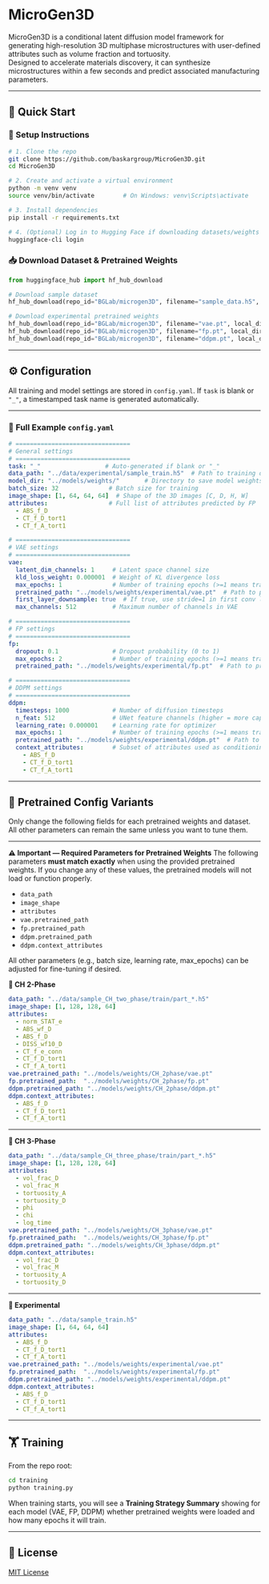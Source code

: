 # MicroGen3D

MicroGen3D is a conditional latent diffusion model framework for generating high-resolution 3D multiphase microstructures with user-defined attributes such as volume fraction and tortuosity.  
Designed to accelerate materials discovery, it can synthesize microstructures within a few seconds and predict associated manufacturing parameters.

---

## 🚀 Quick Start

### 🔧 Setup Instructions

```bash
# 1. Clone the repo
git clone https://github.com/baskargroup/MicroGen3D.git
cd MicroGen3D

# 2. Create and activate a virtual environment
python -m venv venv
source venv/bin/activate        # On Windows: venv\Scripts\activate

# 3. Install dependencies
pip install -r requirements.txt

# 4. (Optional) Log in to Hugging Face if downloading datasets/weights
huggingface-cli login
````

### 📥 Download Dataset & Pretrained Weights

```python
from huggingface_hub import hf_hub_download

# Download sample dataset
hf_hub_download(repo_id="BGLab/microgen3D", filename="sample_data.h5", repo_type="dataset", local_dir="data")

# Download experimental pretrained weights
hf_hub_download(repo_id="BGLab/microgen3D", filename="vae.pt", local_dir="models/weights/experimental")
hf_hub_download(repo_id="BGLab/microgen3D", filename="fp.pt", local_dir="models/weights/experimental")
hf_hub_download(repo_id="BGLab/microgen3D", filename="ddpm.pt", local_dir="models/weights/experimental")
```

---

## ⚙️ Configuration

All training and model settings are stored in `config.yaml`.
If `task` is blank or `"_"`, a timestamped task name is generated automatically.

---

### 📄 Full Example `config.yaml`

```yaml
# ================================
# General settings
# ================================
task: "_"                  # Auto-generated if blank or "_"
data_path: "../data/experimental/sample_train.h5"  # Path to training dataset
model_dir: "../models/weights/"       # Directory to save model weights
batch_size: 32              # Batch size for training
image_shape: [1, 64, 64, 64]  # Shape of the 3D images [C, D, H, W]
attributes:                 # Full list of attributes predicted by FP
  - ABS_f_D
  - CT_f_D_tort1
  - CT_f_A_tort1

# ================================
# VAE settings
# ================================
vae:
  latent_dim_channels: 1     # Latent space channel size
  kld_loss_weight: 0.000001  # Weight of KL divergence loss
  max_epochs: 1              # Number of training epochs (>=1 means train, =0 means just use pretrained weights)
  pretrained_path: "../models/weights/experimental/vae.pt"  # Path to pretrained VAE - Null path means train from scratch
  first_layer_downsample: true  # If true, use stride=1 in first conv layer
  max_channels: 512          # Maximum number of channels in VAE

# ================================
# FP settings
# ================================
fp:
  dropout: 0.1               # Dropout probability (0 to 1)
  max_epochs: 2              # Number of training epochs (>=1 means train, =0 means just use pretrained weights)
  pretrained_path: "../models/weights/experimental/fp.pt"  # Path to pretrained FP - Null path means train from scratch

# ================================
# DDPM settings
# ================================
ddpm:
  timesteps: 1000            # Number of diffusion timesteps
  n_feat: 512                # UNet feature channels (higher = more capacity)
  learning_rate: 0.000001    # Learning rate for optimizer
  max_epochs: 1              # Number of training epochs (>=1 means train, =0 means just use pretrained weights)
  pretrained_path: "../models/weights/experimental/ddpm.pt"  # Path to pretrained DDPM - Null path means train from scratch
  context_attributes:        # Subset of attributes used as conditioning context
    - ABS_f_D
    - CT_f_D_tort1
    - CT_f_A_tort1

```

---

## 🧪 Pretrained Config Variants

Only change the following fields for each pretrained weights and dataset.
All other parameters can remain the same unless you want to tune them.

---

**⚠️ Important — Required Parameters for Pretrained Weights**
The following parameters **must match exactly** when using the provided pretrained weights.
If you change any of these values, the pretrained models will not load or function properly.

* `data_path`
* `image_shape`
* `attributes`
* `vae.pretrained_path`
* `fp.pretrained_path`
* `ddpm.pretrained_path`
* `ddpm.context_attributes`

All other parameters (e.g., batch size, learning rate, max\_epochs) can be adjusted for fine-tuning if desired.


**🔹 CH 2-Phase**

```yaml
data_path: "../data/sample_CH_two_phase/train/part_*.h5"
image_shape: [1, 128, 128, 64]
attributes:
  - norm_STAT_e
  - ABS_wf_D
  - ABS_f_D
  - DISS_wf10_D
  - CT_f_e_conn
  - CT_f_D_tort1
  - CT_f_A_tort1
vae.pretrained_path: "../models/weights/CH_2phase/vae.pt"
fp.pretrained_path:  "../models/weights/CH_2phase/fp.pt"
ddpm.pretrained_path: "../models/weights/CH_2phase/ddpm.pt"
ddpm.context_attributes:
  - ABS_f_D
  - CT_f_D_tort1
  - CT_f_A_tort1
```

---

**🔹 CH 3-Phase**

```yaml
data_path: "../data/sample_CH_three_phase/train/part_*.h5"
image_shape: [1, 128, 128, 64]
attributes:
  - vol_frac_D
  - vol_frac_M
  - tortuosity_A
  - tortuosity_D
  - phi
  - chi
  - log_time
vae.pretrained_path: "../models/weights/CH_3phase/vae.pt"
fp.pretrained_path:  "../models/weights/CH_3phase/fp.pt"
ddpm.pretrained_path: "../models/weights/CH_3phase/ddpm.pt"
ddpm.context_attributes:
  - vol_frac_D
  - vol_frac_M
  - tortuosity_A
  - tortuosity_D
```

---

**🔹 Experimental**

```yaml
data_path: "../data/sample_train.h5"
image_shape: [1, 64, 64, 64]
attributes:
  - ABS_f_D
  - CT_f_D_tort1
  - CT_f_A_tort1
vae.pretrained_path: "../models/weights/experimental/vae.pt"
fp.pretrained_path:  "../models/weights/experimental/fp.pt"
ddpm.pretrained_path: "../models/weights/experimental/ddpm.pt"
ddpm.context_attributes:
  - ABS_f_D
  - CT_f_D_tort1
  - CT_f_A_tort1
```

---

## 🏋️ Training

From the repo root:

```bash
cd training
python training.py
```

When training starts, you will see a **Training Strategy Summary** showing for each model (VAE, FP, DDPM) whether pretrained weights were loaded and how many epochs it will train.

---

## 📄 License

[MIT License](LICENSE)
